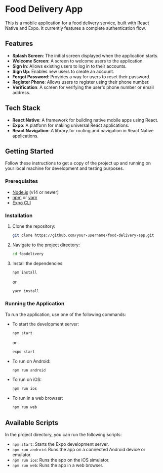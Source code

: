 # Food Delivery App

This is a mobile application for a food delivery service, built with React Native and Expo. It currently features a complete authentication flow.

## Features

- **Splash Screen**: The initial screen displayed when the application starts.
- **Welcome Screen**: A screen to welcome users to the application.
- **Sign In**: Allows existing users to log in to their accounts.
- **Sign Up**: Enables new users to create an account.
- **Forgot Password**: Provides a way for users to reset their password.
- **Register Phone**: Allows users to register using their phone number.
- **Verification**: A screen for verifying the user's phone number or email address.

## Tech Stack

- **React Native**: A framework for building native mobile apps using React.
- **Expo**: A platform for making universal React applications.
- **React Navigation**: A library for routing and navigation in React Native applications.

## Getting Started

Follow these instructions to get a copy of the project up and running on your local machine for development and testing purposes.

### Prerequisites

- [Node.js](https://nodejs.org/) (v14 or newer)
- [npm](https://www.npmjs.com/) or [yarn](https://yarnpkg.com/)
- [Expo CLI](https://docs.expo.dev/get-started/installation/)

### Installation

1.  Clone the repository:
    ```sh
    git clone https://github.com/your-username/food-delivery-app.git
    ```
2.  Navigate to the project directory:
    ```sh
    cd foodelivery
    ```
3.  Install the dependencies:
    ```sh
    npm install
    ```
    or
    ```sh
    yarn install
    ```

### Running the Application

To run the application, use one of the following commands:

-   To start the development server:
    ```sh
    npm start
    ```
    or
    ```sh
    expo start
    ```
-   To run on Android:
    ```sh
    npm run android
    ```
-   To run on iOS:
    ```sh
    npm run ios
    ```
-   To run in a web browser:
    ```sh
    npm run web
    ```

## Available Scripts

In the project directory, you can run the following scripts:

-   `npm start`: Starts the Expo development server.
-   `npm run android`: Runs the app on a connected Android device or emulator.
-   `npm run ios`: Runs the app on the iOS simulator.
-   `npm run web`: Runs the app in a web browser.
